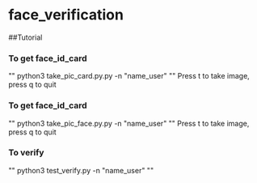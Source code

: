 # face_verification
##Tutorial
### To get face_id_card
""
python3 take_pic_card.py.py -n "name_user"
""
Press t to take image, press q to quit
### To get face_id_card
""
python3 take_pic_face.py.py -n "name_user"
""
Press t to take image, press q to quit
### To verify
""
python3 test_verify.py -n "name_user"
""
